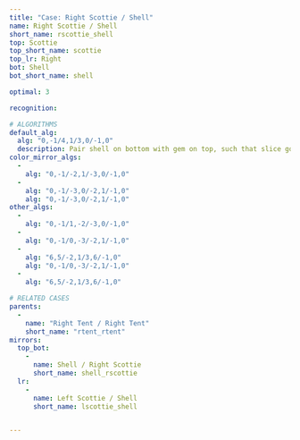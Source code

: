 ```yaml
---
title: "Case: Right Scottie / Shell"
name: Right Scottie / Shell
short_name: rscottie_shell
top: Scottie
top_short_name: scottie
top_lr: Right
bot: Shell
bot_short_name: shell

optimal: 3

recognition:

# ALGORITHMS
default_alg:
  alg: "0,-1/4,1/3,0/-1,0"
  description: Pair shell on bottom with gem on top, such that slice goes between gem and neighboring isolated corner, to get tent/tent.
color_mirror_algs:
  -
    alg: "0,-1/-2,1/-3,0/-1,0"
  -
    alg: "0,-1/-3,0/-2,1/-1,0"
    alg: "0,-1/-3,0/-2,1/-1,0"
other_algs:
  -
    alg: "0,-1/1,-2/-3,0/-1,0"
  -
    alg: "0,-1/0,-3/-2,1/-1,0"
  -
    alg: "6,5/-2,1/3,6/-1,0"
    alg: "0,-1/0,-3/-2,1/-1,0"
  -
    alg: "6,5/-2,1/3,6/-1,0"

# RELATED CASES
parents:
  -
    name: "Right Tent / Right Tent"
    short_name: "rtent_rtent"
mirrors:
  top_bot:
    -
      name: Shell / Right Scottie
      short_name: shell_rscottie
  lr:
    -
      name: Left Scottie / Shell
      short_name: lscottie_shell


---
```


